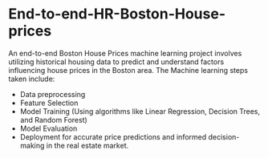 # End-to-end-HR-Boston-House-prices
An end-to-end Boston House Prices machine learning project involves utilizing historical housing data to predict and understand factors influencing house prices in the Boston area.
The Machine learning steps taken include:
* Data preprocessing
* Feature Selection
* Model Training (Using algorithms like Linear Regression, Decision Trees, and Random Forest)
* Model Evaluation
* Deployment for accurate price predictions and informed decision-making in the real estate market.
